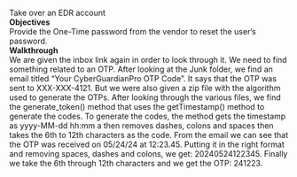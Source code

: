 Take over an EDR account\
**Objectives**\
Provide the One-Time password from the vendor to reset the user’s password.\
**Walkthrough**\
We are given the inbox link again in order to look through it. We need to find something related to an OTP. After looking at the Junk folder, we find an email titled “Your CyberGuardianPro OTP Code”. It says that the OTP was sent to XXX-XXX-4121.
But we were also given a zip file with the algorithm used to generate the OTPs. After looking through the various files, we find the generate_token() method that uses the getTimestamp() method to generate the codes. To generate the codes, the method gets the timestamp as yyyy-MM-dd hh:mm a then removes dashes, colons and spaces then takes the 6th to 12th characters as the code. From the email we can see that the OTP was received on 05/24/24 at 12:23.45. Putting it in the right format and removing spaces, dashes and colons, we get: 20240524122345. Finally we take the 6th through 12th characters and we get the OTP: 241223.
